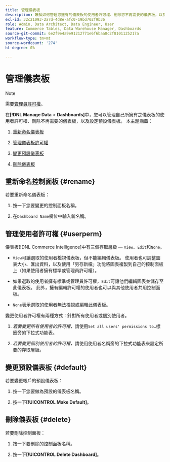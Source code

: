 ```yaml
---
title: 管理儀表板
description: 瞭解如何管理您擁有的儀表板的使用者許可權、刪除您不再需要的儀表板，以及設定預設儀表板。
exl-id: 32c21093-2a7d-4d8e-afc0-19bd702f9b36
role: Admin, Data Architect, Data Engineer, User
feature: Commerce Tables, Data Warehouse Manager, Dashboards
source-git-commit: 6e2f9e4a9e91212771e6f6baa8c2f8101125217a
workflow-type: tm+mt
source-wordcount: '274'
ht-degree: 0%

---
```


# 管理儀表板

>[!NOTE]
>
>需要[管理員許可權](../../administrator/user-management/user-management.md)。

在&#x200B;**[!DNL Manage Data** > **Dashboards]**&#x200B;中，您可以管理自己所擁有之儀表板的使用者許可權、刪除不再需要的儀表板，以及設定預設儀表板。 本主題涵蓋：

1. [重新命名儀表板](#rename)

1. [管理儀表板許可權](#userperm)

1. [變更預設儀表板](#default)

1. [刪除儀表板](#delete)

## 重新命名控制面板 {#rename}

若要重新命名儀表板：

1. 按一下您要變更的控制面板名稱。

2. 在`Dashboard Name`欄位中輸入新名稱。

## 管理使用者許可權 {#userperm}

儀表板[!DNL Commerce Intelligence]中有三個存取層級 — `View`、`Edit`和`None`。

* `View`可讓選取的使用者檢視儀表板，但不能編輯儀表板。 使用者也可調整圖表大小、匯出資料，以及使用「另存新檔」功能將圖表複製到自己的控制面板上（如果使用者擁有標準或管理員許可權）。

* 如果選取的使用者擁有標準或管理員許可權，`Edit`可讓他們編輯圖表並儲存至此儀表板。 此外，擁有編輯許可權的使用者也可以與其他使用者共用控制面板。

* `None`表示選取的使用者無法檢視或編輯此儀表板。

變更使用者許可權有兩種方式：針對所有使用者或個別使用者。

1. *若要變更所有使用者的許可權，*&#x200B;請使用`Set all users' permissions to…`標籤旁的下拉式功能表。

1. *若要變更個別使用者的許可權，*&#x200B;請使用使用者名稱旁的下拉式功能表來設定所要的存取層級。

## 變更預設儀表板 {#default}

若要變更帳戶的預設儀表板：

1. 按一下您要做為預設的儀表板名稱。

1. 按一下&#x200B;**[!UICONTROL Make Default]**。

## 刪除儀表板 {#delete}

若要刪除控制面板：

1. 按一下要刪除的控制面板名稱。

1. 按一下&#x200B;**[!UICONTROL Delete Dashboard]**。
